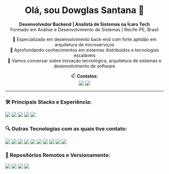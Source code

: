 <h1 align="center">Olá, sou Dowglas Santana 👋</h1>

<p align="center">
  <strong>Desenvolvedor Backend | Analista de Sistemas na Ícaro Tech</strong><br>
  Formado em Análise e Desenvolvimento de Sistemas | Recife-PE, Brasil
</p>

<p align="center">
  🎯 Especializado em desenvolvimento back-end com forte aptidão em arquitetura de microserviços<br>
  🌱 Aprofundando conhecimentos em sistemas distribuídos e tecnologias escaláveis<br>
  💬 Vamos conversar sobre inovação tecnológica, arquitetura de sistemas e desenvolvimento de software
</p>

<p align="center">
  📫 <strong>Contatos:</strong><br>
  <a href="mailto:dowglas.profissional@gmail.com" target="_blank"><img src="https://img.shields.io/badge/-EMAIL-red?style=for-the-badge&logo=mail.ru&logoColor=white"></a>
  <a href="https://www.linkedin.com/in/dowglas-santana/" target="_blank"><img src="https://img.shields.io/badge/-LINKEDIN-0077B5?style=for-the-badge&logo=linkedin&logoColor=white"></a>
</p>

---

### 🛠️ Principais Stacks e Experiência:

<p align="left">
  <img src="https://img.shields.io/badge/java-%23ED8B00.svg?style=for-the-badge&logo=java&logoColor=white">
  <img src="https://img.shields.io/badge/spring%20boot-%236DB33F.svg?style=for-the-badge&logo=spring&logoColor=white">
  <img src="https://img.shields.io/badge/Go-00ADD8?style=for-the-badge&logo=go&logoColor=white">
  <img src="https://img.shields.io/badge/Apache%20Kafka-000?style=for-the-badge&logo=apachekafka">
  <img src="https://img.shields.io/badge/postgres-%23316192.svg?style=for-the-badge&logo=postgresql&logoColor=white">
</p>

### 🔍 Outras Tecnologias com as quais tive contato:

<p align="left">
  <img src="https://img.shields.io/badge/c-%2300599C.svg?style=for-the-badge&logo=c&logoColor=white">
  <img src="https://img.shields.io/badge/c++-%2300599C.svg?style=for-the-badge&logo=c%2B%2B&logoColor=white">
  <img src="https://img.shields.io/badge/c%23-%23239120.svg?style=for-the-badge&logo=c-sharp&logoColor=white">
  <img src="https://img.shields.io/badge/html5-%23E34F26.svg?style=for-the-badge&logo=html5&logoColor=white">
  <img src="https://img.shields.io/badge/javascript-%23323330.svg?style=for-the-badge&logo=javascript&logoColor=%23F7DF1E">
  <img src="https://img.shields.io/badge/typescript-%23007ACC.svg?style=for-the-badge&logo=typescript&logoColor=white">
  <img src="https://img.shields.io/badge/angular-%23DD0031.svg?style=for-the-badge&logo=angular&logoColor=white">
  <img src="https://img.shields.io/badge/.NET-5C2D91?style=for-the-badge&logo=.net&logoColor=white">
  <img src="https://img.shields.io/badge/node.js-6DA55F?style=for-the-badge&logo=node.js&logoColor=white">
  <img src="https://img.shields.io/badge/MongoDB-%234ea94b.svg?style=for-the-badge&logo=mongodb&logoColor=white">
</p>

### 📂 Repositórios Remotos e Versionamento:

<p align="left">
  <img src="https://img.shields.io/badge/git-%23F05033.svg?style=for-the-badge&logo=git&logoColor=white">
  <img src="https://img.shields.io/badge/github-%23121011.svg?style=for-the-badge&logo=github&logoColor=white">
  <img src="https://img.shields.io/badge/gitlab-%23181717.svg?style=for-the-badge&logo=gitlab&logoColor=white">
  <img src="https://img.shields.io/badge/Azure%20DevOps-0078D7?style=for-the-badge&logo=azure-devops&logoColor=white">
</p>
